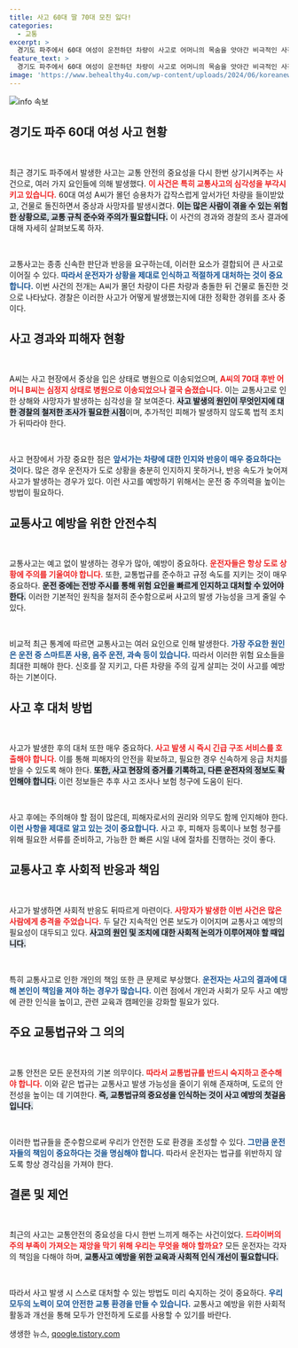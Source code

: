 ```yaml
---
title: 사고 60대 딸 70대 모친 잃다!
categories:
  - 교통
excerpt: >
  경기도 파주에서 60대 여성이 운전하던 차량이 사고로 어머니의 목숨을 앗아간 비극적인 사건이 발생했습니다. 중상에 처한 A씨와 숨진 B씨의 안타까운 사연, 사고의 진실은 과연 무엇일까요?
feature_text: >
  경기도 파주에서 60대 여성이 운전하던 차량이 사고로 어머니의 목숨을 앗아간 비극적인 사건이 발생했습니다. 중상에 처한 A씨와 숨진 B씨의 안타까운 사연, 사고의 진실은 과연 무엇일까요?
image: 'https://www.behealthy4u.com/wp-content/uploads/2024/06/koreanews.jpg'
---
```


<p><img src="https://www.behealthy4u.com/wp-content/uploads/2024/06/koreanews.jpg" alt="info 속보" /></p>

<h2 data-ke-size="size26">경기도 파주 60대 여성 사고 현황</h2>

<p data-ke-size="size16">&nbsp;</p>

<p>최근 경기도 파주에서 발생한 사고는 교통 안전의 중요성을 다시 한번 상기시켜주는 사건으로, 여러 가지 요인들에 의해 발생했다. <b><span style="color: #ee2323;">이 사건은 특히 교통사고의 심각성을 부각시키고 있습니다.</span></b> 60대 여성 A씨가 몰던 승용차가 갑작스럽게 앞서가던 차량을 들이받았고, 건물로 돌진하면서 중상과 사망자를 발생시켰다. <b><span style="background-color: #21538527;">이는 많은 사람이 겪을 수 있는 위험한 상황으로, 교통 규칙 준수와 주의가 필요합니다.</span></b> 이 사건의 경과와 경찰의 조사 결과에 대해 자세히 살펴보도록 하자.</p>

<p data-ke-size="size16">&nbsp;</p>

<p>교통사고는 종종 신속한 판단과 반응을 요구하는데, 이러한 요소가 결합되어 큰 사고로 이어질 수 있다. <b><span style="color: #1a5490;">따라서 운전자가 상황을 제대로 인식하고 적절하게 대처하는 것이 중요합니다.</span></b> 이번 사건의 전개는 A씨가 몰던 차량이 다른 차량과 충돌한 뒤 건물로 돌진한 것으로 나타났다. 경찰은 이러한 사고가 어떻게 발생했는지에 대한 정확한 경위를 조사 중이다.</p>

<h2 data-ke-size="size26">사고 경과와 피해자 현황</h2>

<p data-ke-size="size16">&nbsp;</p>

<p>A씨는 사고 현장에서 중상을 입은 상태로 병원으로 이송되었으며, <b><span style="color: #ee2323;">A씨의 70대 후반 어머니 B씨는 심정지 상태로 병원으로 이송되었으나 결국 숨졌습니다.</span></b> 이는 교통사고로 인한 상해와 사망자가 발생하는 심각성을 잘 보여준다. <b><span style="background-color: #21538527;">사고 발생의 원인이 무엇인지에 대한 경찰의 철저한 조사가 필요한 시점</span></b>이며, 추가적인 피해가 발생하지 않도록 법적 조치가 뒤따라야 한다.</p>

<p data-ke-size="size16">&nbsp;</p>

<p>사고 현장에서 가장 중요한 점은 <b><span style="color: #1a5490;">앞서가는 차량에 대한 인지와 반응이 매우 중요하다는 것</span></b>이다. 많은 경우 운전자가 도로 상황을 충분히 인지하지 못하거나, 반응 속도가 늦어져 사고가 발생하는 경우가 있다. 이런 사고를 예방하기 위해서는 운전 중 주의력을 높이는 방법이 필요하다.</p>

<h2 data-ke-size="size26">교통사고 예방을 위한 안전수칙</h2>

<p data-ke-size="size16">&nbsp;</p>

<p>교통사고는 예고 없이 발생하는 경우가 많아, 예방이 중요하다. <b><span style="color: #ee2323;">운전자들은 항상 도로 상황에 주의를 기울여야 합니다.</span></b> 또한, 교통법규를 준수하고 규정 속도를 지키는 것이 매우 중요하다. <b><span style="background-color: #21538527;">운전 중에는 전방 주시를 통해 위험 요인을 빠르게 인지하고 대처할 수 있어야 한다.</span></b> 이러한 기본적인 원칙을 철저히 준수함으로써 사고의 발생 가능성을 크게 줄일 수 있다.</p>

<p data-ke-size="size16">&nbsp;</p>

<p>비교적 최근 통계에 따르면 교통사고는 여러 요인으로 인해 발생한다. <b><span style="color: #1a5490;">가장 주요한 원인은 운전 중 스마트폰 사용, 음주 운전, 과속 등이 있습니다.</span></b> 따라서 이러한 위험 요소들을 최대한 피해야 한다. 신호를 잘 지키고, 다른 차량을 주의 깊게 살피는 것이 사고를 예방하는 기본이다.</p>

<h2 data-ke-size="size26">사고 후 대처 방법</h2>

<p data-ke-size="size16">&nbsp;</p>

<p>사고가 발생한 후의 대처 또한 매우 중요하다. <b><span style="color: #ee2323;">사고 발생 시 즉시 긴급 구조 서비스를 호출해야 합니다.</span></b> 이를 통해 피해자의 안전을 확보하고, 필요한 경우 신속하게 응급 처치를 받을 수 있도록 해야 한다. <b><span style="background-color: #21538527;">또한, 사고 현장의 증거를 기록하고, 다른 운전자의 정보도 확인해야 합니다.</span></b> 이런 정보들은 추후 사고 조사나 보험 청구에 도움이 된다.</p>

<p data-ke-size="size16">&nbsp;</p>

<p>사고 후에는 주의해야 할 점이 많은데, 피해자로서의 권리와 의무도 함께 인지해야 한다. <b><span style="color: #1a5490;">이런 사항을 제대로 알고 있는 것이 중요합니다.</span></b> 사고 후, 피해자 등록이나 보험 청구를 위해 필요한 서류를 준비하고, 가능한 한 빠른 시일 내에 절차를 진행하는 것이 좋다.</p>

<h2 data-ke-size="size26">교통사고 후 사회적 반응과 책임</h2>

<p data-ke-size="size16">&nbsp;</p>

<p>사고가 발생하면 사회적 반응도 뒤따르게 마련이다. <b><span style="color: #ee2323;">사망자가 발생한 이번 사건은 많은 사람에게 충격을 주었습니다.</span></b> 두 달간 지속적인 언론 보도가 이어지며 교통사고 예방의 필요성이 대두되고 있다. <b><span style="background-color: #21538527;">사고의 원인 및 조치에 대한 사회적 논의가 이루어져야 할 때입니다.</span></b></p>

<p data-ke-size="size16">&nbsp;</p>

<p>특히 교통사고로 인한 개인의 책임 또한 큰 문제로 부상했다. <b><span style="color: #1a5490;">운전자는 사고의 결과에 대해 본인이 책임을 져야 하는 경우가 많습니다.</span></b> 이런 점에서 개인과 사회가 모두 사고 예방에 관한 인식을 높이고, 관련 교육과 캠페인을 강화할 필요가 있다.</p>

<h2 data-ke-size="size26">주요 교통법규와 그 의의</h2>

<p data-ke-size="size16">&nbsp;</p>

<p>교통 안전은 모든 운전자의 기본 의무이다. <b><span style="color: #ee2323;">따라서 교통법규를 반드시 숙지하고 준수해야 합니다.</span></b> 이와 같은 법규는 교통사고 발생 가능성을 줄이기 위해 존재하며, 도로의 안전성을 높이는 데 기여한다. <b><span style="background-color: #21538527;">즉, 교통법규의 중요성을 인식하는 것이 사고 예방의 첫걸음입니다.</span></b></p>

<p data-ke-size="size16">&nbsp;</p>

<p>이러한 법규들을 준수함으로써 우리가 안전한 도로 환경을 조성할 수 있다. <b><span style="color: #1a5490;">그만큼 운전자들의 책임이 중요하다는 것을 명심해야 합니다.</span></b> 따라서 운전자는 법규를 위반하지 않도록 항상 경각심을 가져야 한다.</p>

<h2 data-ke-size="size26">결론 및 제언</h2>

<p data-ke-size="size16">&nbsp;</p>

<p>최근의 사고는 교통안전의 중요성을 다시 한번 느끼게 해주는 사건이었다. <b><span style="color: #ee2323;">드라이버의 주의 부족이 가져오는 재앙을 막기 위해 우리는 무엇을 해야 할까요?</span></b> 모든 운전자는 각자의 책임을 다해야 하며, <b><span style="background-color: #21538527;">교통사고 예방을 위한 교육과 사회적 인식 개선이 필요합니다.</span></b> </p>

<p data-ke-size="size16">&nbsp;</p>

<p>따라서 사고 발생 시 스스로 대처할 수 있는 방법도 미리 숙지하는 것이 중요하다. <b><span style="color: #1a5490;">우리 모두의 노력이 모여 안전한 교통 환경을 만들 수 있습니다.</span></b> 교통사고 예방을 위한 사회적 활동과 개선을 통해 모두가 안전하게 도로를 사용할 수 있기를 바란다.</p>
생생한 뉴스, <a href="https://qoogle.tistory.com" rel="dofollow">qoogle.tistory.com</a>


